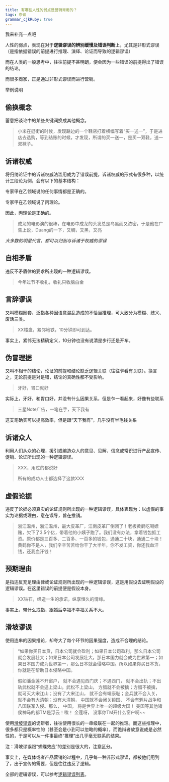 ```yaml
---
title: 有哪些人性的弱点是营销常用的？
tags: 杂谈
grammar_cjkRuby: true
---
```



我来补充一点吧

人性的弱点，表现在对于**逻辑谬误的辨别缓慢及错误判断**上，尤其是非形式谬误（是指依据错误的前提进行推理、演绎、论证而导致的逻辑谬误）

而在人类的一般思考中，往往前提不甚明朗，便会因为一些错误的前提得出了错误的结论。

而很多商家，正是通过非形式谬误而进行营销。

举例说明



## 偷换概念

蓄意把谈论中的某些关键词换成其他概念。

> 小米在逛街的时候，发现路边的一个鞋店打着横幅写着“买一送一”，于是进店去选购，等到结账的时候，才发现，所谓的买一送一，是买一双鞋，送一双袜子。



## 诉诸权威

将归纳论证中的诉诸权威法滥用成为了错误前提，诉诸权威的形式有很多种，以统计三段论为例，会有以下的基本结构：

专家甲在乙领域说的任何事情都是正确的。

专家甲在乙领域说了丙理论。

因此，丙理论是正确的。

> 成龙的电影演的很棒，在电影中成龙的头发总是乌黑而又浓密，于是他在广告上说，Duang的一下，又稠，又黑，又亮

*大多数的明星代言，都可以归到与诉诸于权威的谬误*



## 自相矛盾

违反不矛盾律的要求所出现的一种逻辑谬误。

> 今年过节不收礼，收礼只收脑白金



## 言辞谬误

又叫模糊圈套，泛指各种因语意混乱造成的不恰当推理，可大致分为模糊、歧义、废话三类。

> XX楼盘，紧邻地铁，10分钟即可到达。

事实上，紧邻无法精确定义，10分钟也没有说清是步行还是开车。



## 伪冒理据

又叫不相干的结论，论证的前提和结论缺乏逻辑关联（往往乍看有关联）。换言之，无论前提是对是错，结论的真确性都不受影响。

> 牙好，胃口就好

实际上，牙好，和胃口好，并没有什么因果关系，但是乍一看起来，好像有些联系

> 三星Note广告，一笔在手，天下我有

这支笔确实可以提高效率，但是跟“天下我有”，几乎没有半毛钱关系



## 诉诸众人

利用人们从众的心理，援引或编造众人的意见、见解、信念或常识进行产品宣传、促销、论证所出现的一种逻辑谬误。

> XXX，用过的都说好
>
> 所有的成功人士都选择了这款XXX



## 虚假论据

违反了论据必须真实的论证规则所出现的一种逻辑谬误，具体表现为：以虚假的事实为论据或理由，意在误导，旨在推销。

> 浙江温州，浙江温州，最大皮革厂，江南皮革厂倒闭了！老板黄鹤吃喝嫖赌，欠下了3.5个亿，带着他的小姨子跑了。我们没有办法，拿着钱包抵工资。原价都是三百多、二百多、一百多的钱包，通通二十块，通通二十块！黄鹤你不是人，我们辛辛苦苦给你干了大半年，你不发工资，你还我血汗钱，还我血汗钱！



## 预期理由

是指违反充足理由律或论证规则所出现的一种逻辑谬误，这是用假设去证明假设的逻辑谬误。在这里错误的前提便是假设本身。

> XX钻石，缔造一生的承诺，纵享恒久的情缘。

事实上，带什么戒指，跟婚后幸福不幸福关系不大。



## 滑坡谬误

使用连串的因果推论，却夸大了每个环节的因果强度，造成不合理的结论。

> “如果你买日本货，日本公司就会盈利；如果日本公司盈利，那么日本公司就会发展壮大；如果日本公司发展壮大，那日本国力就会成为世界第一；如果日本国力成为世界第一，那么日本就会侵略中国。所以如果你买日本货，你就是在帮助日本侵略中国。



> 假如潘金莲不开窗户， 就不会遇见西门庆；不遇西门， 就不会出轨；不出轨武松就不会逼上梁山。武松不上梁山， 方腊就不会被擒；方腊不被擒， 就可灭大宋江山；没有了大宋江山， 就不会有靖康耻；金兵就不会入关， 就不会有大清朝；没有大清朝， 中国就不会闭关锁国、 不会有鸦片战争和八国联军入侵。那么， 中国， 将是世界上唯一的超级大国！ 美国等其他诸侯神马的都TM是浮云！唉！ 金莲呀， 没事你TM开什么窗户啊~~ 

使用[滑坡谬误](http://baike.baidu.com/subview/4980807/4982752.htm)的诡辩者，往往使用很长的一串级联在一起的推理。而这些推理中，很多都只是概率性的（甚至会是小到可以忽略的概率），而诡辩者故意说成是必然性的，于是可以从一件事最终“推理”出几乎毫无联系的结果。

注：滑坡谬误跟“蝴蝶效应”的差别是很大的，注意区分。



事实上，在媒体或者产品营销的过程中，几乎每一种非形式谬误，都被他们用到了，出于宣传的需要，但是往往违反了逻辑。

全部的逻辑谬误，可以参考[逻辑谬误列表](https://zh.wikipedia.org/wiki/%E8%AC%AC%E8%AA%A4%E5%88%97%E8%A1%A8)。



